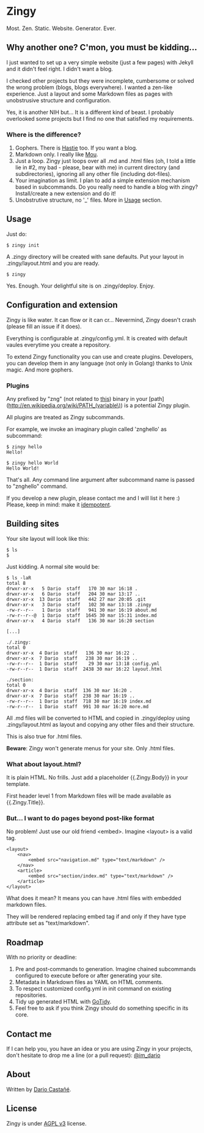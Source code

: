 # Zingy

Most. Zen. Static. Website. Generator. Ever.

## Why another one? C'mon, you must be kidding...

I just wanted to set up a very simple website (just a few pages) with Jekyll and it didn't feel right. I didn't want a blog.

I checked other projects but they were incomplete, cumbersome or solved the wrong problem (blogs, blogs everywhere). I wanted a zen-like experience. Just a layout and some Markdown files as pages with unobstrusive structure and configuration.

Yes, it is another NIH but... It is a different kind of beast. I probably overlooked some projects but I find no one that satisfied my requirements.

### Where is the difference?

1. Gophers. There is [Hastie](https://github.com/mkaz/hastie) too. If you want a blog.
2. Markdown only. I really like [Mou](http://mouapp.com/).
3. Just a loop. Zingy just loops over all .md and .html files (oh, I told a little lie in #2, my bad - please, bear with me) in current directory (and subdirectories), ignoring all any other file (including dot-files).
4. Your imagination as limit. I plan to add a simple extension mechanism based in subcommands. Do you really need to handle a blog with zingy? Install/create a new extension and do it!
5. Unobstrutive structure, no '_' files. More in [Usage](#usage) section.

## Usage

Just do:

    $ zingy init

A .zingy directory will be created with sane defaults. Put your layout in .zingy/layout.html and you are ready.

    $ zingy

Yes. Enough. Your delightful site is on .zingy/deploy. Enjoy.

## Configuration and extension

Zingy is like water. It can flow or it can cr... Nevermind, Zingy doesn't crash (please fill an issue if it does).

Everything is configurable at .zingy/config.yml. It is created with default vaules everytime you create a repository.

To extend Zingy functionality you can use and create plugins. Developers, you can develop them in any language (not only in Golang) thanks to Unix magic. And more gophers.

### Plugins

Any prefixed by "zng" (not related to [this](http://en.wikipedia.org/wiki/Croatian_National_Guard)) binary in your [path](http://en.wikipedia.org/wiki/PATH_(variable\)) is a potential Zingy plugin.

All plugins are treated as Zingy subcommands.

For example, we invoke an imaginary plugin called 'znghello' as subcommand:

    $ zingy hello
    Hello!
    
    $ zingy hello World
    Hello World!

That's all. Any command line argument after subcommand name is passed to "znghello" command.

If you develop a new plugin, please contact me and I will list it here :) Please, keep in mind: make it [idempotent](http://en.wikipedia.org/wiki/Idempotence).

## Building sites

Your site layout will look like this:

    $ ls
    $

Just kidding. A normal site would be:

    $ ls -laR
    total 8
    drwxr-xr-x   5 Dario  staff   170 30 mar 16:18 .
    drwxr-xr-x   6 Dario  staff   204 30 mar 13:17 ..
    drwxr-xr-x  13 Dario  staff   442 27 mar 20:05 .git
    drwxr-xr-x   3 Dario  staff   102 30 mar 13:18 .zingy
    -rw-r--r--   1 Dario  staff   941 30 mar 16:19 about.md
    -rw-r--r--@  1 Dario  staff  1645 30 mar 15:31 index.md
    drwxr-xr-x   4 Dario  staff   136 30 mar 16:20 section
    
    [...]
    
    ./.zingy:
    total 0
    drwxr-xr-x  4 Dario  staff   136 30 mar 16:22 .
    drwxr-xr-x  7 Dario  staff   238 30 mar 16:19 ..
    -rw-r--r--  1 Dario  staff    29 30 mar 13:18 config.yml
    -rw-r--r--  1 Dario  staff  2438 30 mar 16:22 layout.html
    
    ./section:
    total 0
    drwxr-xr-x  4 Dario  staff  136 30 mar 16:20 .
    drwxr-xr-x  7 Dario  staff  238 30 mar 16:19 ..
    -rw-r--r--  1 Dario  staff  718 30 mar 16:19 index.md
    -rw-r--r--  1 Dario  staff  991 30 mar 16:20 more.md

All .md files will be converted to HTML and copied in .zingy/deploy using .zingy/layout.html as layout and copying any other files and their structure.

This is also true for .html files.

**Beware**: Zingy won't generate menus for your site. Only .html files.

### What about layout.html?

It is plain HTML. No frills. Just add a placeholder {{.Zingy.Body}} in your template.

First header level 1 from Markdown files will be made available as {{.Zingy.Title}}.

### But... I want to do pages beyond post-like format

No problem! Just use our old friend \<embed\>. Imagine \<layout\> is a valid tag.

    <layout>
    	<nav>
    	    <embed src="navigation.md" type="text/markdown" />
    	</nav>
    	<article>
	    	<embed src="section/index.md" type="text/markdown" />
	    </article>
    </layout>

What does it mean? It means you can have .html files with embedded markdown files.

They will be rendered replacing embed tag if and only if they have type attribute set as "text/markdown".

## Roadmap

With no priority or deadline:

1. Pre and post-commands to generation. Imagine chained subcommands configured to execute before or after generating your site.
2. Metadata in Markdown files as YAML on HTML comments.
3. To respect customized config.yml in init command on existing repositories.
4. Tidy up generated HTML with [GoTidy](https://github.com/JalfResi/GoTidy).
5. Feel free to ask if you think Zingy should do something specific in its core.

## Contact me

If I can help you, you have an idea or you are using Zingy in your projects, don't hesitate to drop me a line (or a pull request): [@im_dario](https://twitter.com/im_dario)

## About

Written by [Dario Castañé](http://dario.im).

## License

Zingy is under [AGPL v3](http://www.gnu.org/licenses/agpl-3.0.html) license.
